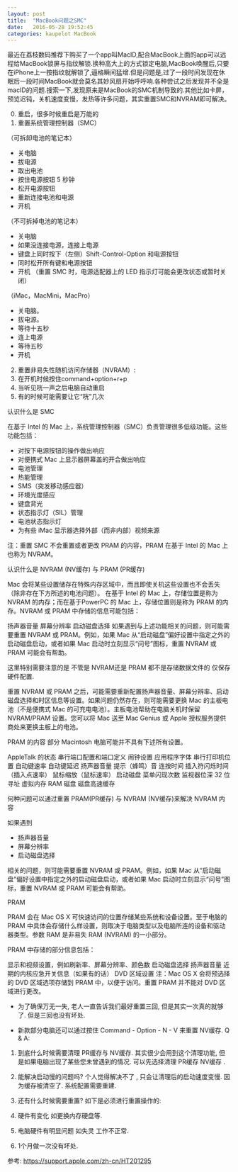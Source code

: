 ```yaml
---
layout: post
title:  "MacBook问题之SMC"
date:   2016-05-28 19:52:45
categories: kaupelot MacBook
---
```


最近在荔枝数码推荐下购买了一个app叫MacID,配合MacBook上面的app可以远程给MacBook锁屏与指纹解锁.换种高大上的方式锁定电脑,MacBook唤醒后,只要在iPhone上一按指纹就解锁了,逼格瞬间猛增.但是问题是,过了一段时间发现在休眠后一段时间MacBook就会莫名其妙风扇开始呼呼响.各种尝试之后发现并不全是macID的问题.搜索一下,发现原来是MacBook的SMC机制导致的.其他比如卡屏，预览迟钝，关机速度变慢，发热等许多问题，其实重置SMC和NVRAM即可解决。

0. 重启，很多时候重启是万能的
1. 重置系统管理控制器（SMC）

（可拆卸电池的笔记本）

- 关电脑
- 拔电源
- 取出电池
- 按住电源按钮 5 秒钟
- 松开电源按钮
- 重新连接电池和电源
- 开机

（不可拆掉电池的笔记本）

- 关电脑
- 如果没连接电源，连接上电源
- 键盘上同时按下（左侧）Shift-Control-Option 和电源按钮
- 同时松开所有键和电源按钮
- 开机
（重置 SMC 时，电源适配器上的 LED 指示灯可能会更改状态或暂时关闭）

（iMac，MacMini，MacPro）

- 关电脑。
- 拔电源。
- 等待十五秒
- 连上电源
- 等待五秒
- 开机

2. 重置非易失性随机访问存储器（NVRAM）:
1. 在开机时候按住command+option+r+p
2. 当听见咣一声之后电脑自动重启
3. 有的时候可能需要让它“咣”几次

认识什么是 SMC

在基于 Intel 的 Mac 上，系统管理控制器（SMC）负责管理很多低级功能。这些功能包括：

- 对按下电源按钮的操作做出响应
- 对便携式 Mac 上显示器屏幕盖的开合做出响应
- 电池管理
- 热能管理
- SMS（突发移动感应器）
- 环境光度感应
- 键盘背光
- 状态指示灯（SIL）管理
- 电池状态指示灯
- 为有些 iMac 显示器选择外部（而非内部）视频来源

注：重置 SMC 不会重置或者更改 PRAM 的内容，PRAM 在基于 Intel 的 Mac 上也称为 NVRAM。

认识什么是 NVRAM (NV缓存) 与 PRAM (PR缓存)

Mac 会将某些设置储存在特殊内存区域中，而且即使关机这些设置也不会丢失（除非存在下方所述的电池问题）。 在基于 Intel 的 Mac 上，存储位置是称为 NVRAM 的内存；而在基于PowerPC 的 Mac 上，存储位置则是称为 PRAM 的内存。NVRAM 或 PRAM 中存储的信息可能包括：

扬声器音量
屏幕分辨率
启动磁盘选择
如果遇到与上述功能相关的问题，则可能需要重置 NVRAM 或 PRAM。例如，如果 Mac 从“启动磁盘”偏好设置中指定之外的启动磁盘启动，或者如果 Mac 启动时立刻显示“问号”图标，重置 NVRAM 或 PRAM 可能会有帮助。

这里特别需要注意的是 不管是 NVRAM还是 PRAM 都不是存储数据文件的 仅保存硬件配置.

重置 NVRAM 或 PRAM 之后，可能需要重新配置扬声器音量、屏幕分辨率、启动磁盘选择和时区信息等设置。如果问题仍然存在，则可能需要更换 Mac 的主板电池（不是便携式 Mac 的可充电电池）。主板电池帮助在电脑关机时保留 NVRAM/PRAM 设置。您可以将 Mac 送至 Mac Genius 或 Apple 授权服务提供商处来更换主板上的电池。

PRAM 的内容
部分 Macintosh 电脑可能并不具有下述所有设置。

AppleTalk 的状态
串行端口配置和端口定义
闹钟设置
应用程序字体
串行打印机位置
自动键速率
自动键延迟
扬声器音量
提示（蜂鸣）音
连按时间
插入符闪烁时间（插入点速率）
鼠标缩放（鼠标速率）
启动磁盘
菜单闪现次数
监视器位深
32 位寻址
虚拟内存
RAM 磁盘
磁盘高速缓存

何种问题可以通过重置  PRAM(PR缓存) 与 NVRAM (NV缓存)来解决
NVRAM 内容

如果遇到

- 扬声器音量
- 屏幕分辨率
- 启动磁盘选择

相关的问题，则可能需要重置 NVRAM 或 PRAM。例如，如果 Mac 从“启动磁盘”偏好设置中指定之外的启动磁盘启动，或者如果 Mac 启动时立刻显示“问号”图标，重置 NVRAM 或 PRAM 可能会有帮助。

PRAM

PRAM 会在 Mac OS X 可快速访问的位置存储某些系统和设备设置。至于电脑的 PRAM 中具体会存储什么样设置，则取决于电脑类型以及电脑所连的设备和驱动器类型。参数 RAM 是非易失 RAM (NVRAM) 的一小部分。

PRAM 中存储的部分信息包括：

显示和视频设置，例如刷新率、屏幕分辨率、颜色数
启动磁盘选择
扬声器音量
近期的内核应急开关信息（如果有的话）
DVD 区域设置
注：Mac OS X 会将预选择的 DVD 区域选项存储到 PRAM 中，以便于访问。重置 PRAM 并不能对 DVD 区域进行更改。

* 为了确保万无一失, 老人一直告诉我们最好重置三回, 但是其实一次真的就够了. 但是三回也没有坏处.

* 新款部分电脑还可以通过按住 Command - Option - N - V 来重置 NV缓存.
Q & A:

1. 到底什么时候需要清理 PR缓存与 NV缓存.
其实很少会用到这个清理功能, 但是如果电脑出现了某些您未曾遇到的情况.
可以先选择清理 PR缓存 NV缓存 .

2. 能解决启动慢的问题吗?
个人觉得解决不了 , 只会让清理后的启动速度变慢. 因为缓存被清空了.
系统配置需要重建.

3. 还有什么时候需要重置?
如下是必须进行重置操作的:
1. 硬件有变化 如更换内存硬盘等.
2. 电脑硬件有明显问题 如失灵 工作不正常.
3. 1个月做一次没有坏处.

参考:
https://support.apple.com/zh-cn/HT201295